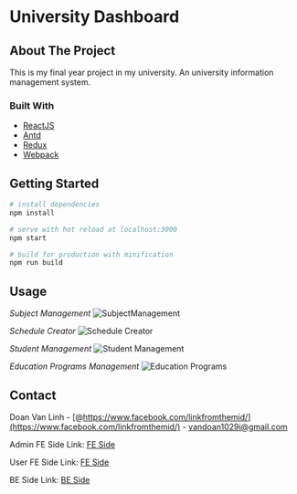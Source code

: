 # University Dashboard

## About The Project

This is my final year project in my university. An university information management system. 

### Built With
 
* [ReactJS](https://reactjs.org/)
* [Antd](https://ant.design/)
* [Redux](https://redux.js.org/)
* [Webpack](https://webpack.js.org/)

<!-- GETTING STARTED -->
## Getting Started


``` bash
# install dependencies
npm install

# serve with hot reload at localhost:3000
npm start

# build for production with minification
npm run build
``` 

<!-- USAGE EXAMPLES -->
## Usage
 

_Subject Management_ 
![SubjectManagement](https://i.ibb.co/m9kRPDK/Capture.png)

_Schedule Creator_ 
![Schedule Creator](https://i.ibb.co/28qzp6B/Capture.png) 

_Student Management_ 
![Student Management](https://i.ibb.co/G0vMrfT/Capture.png) 

_Education Programs Management_ 
![Education Programs](https://i.ibb.co/rG001zH/Capture.png) 
<!-- CONTACT -->
## Contact

Doan Van Linh - [@https://www.facebook.com/linkfromthemid/](https://www.facebook.com/linkfromthemid/) - vandoan1029i@gmail.com

Admin FE Side Link: [FE Side](https://github.com/lingdev1998/ums-admin-side)

User FE Side Link: [FE Side](https://github.com/lingdev1998/ums-client-side)

BE Side Link: [BE Side](https://github.com/lingdev1998/crm-springboot-j2ee)



